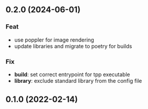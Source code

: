 ## 0.2.0 (2024-06-01)

### Feat

- use poppler for image rendering
- update libraries and migrate to poetry for builds

### Fix

- **build**: set correct entrypoint for tpp executable
- **library**: exclude standard library from the config file

## 0.1.0 (2022-02-14)
